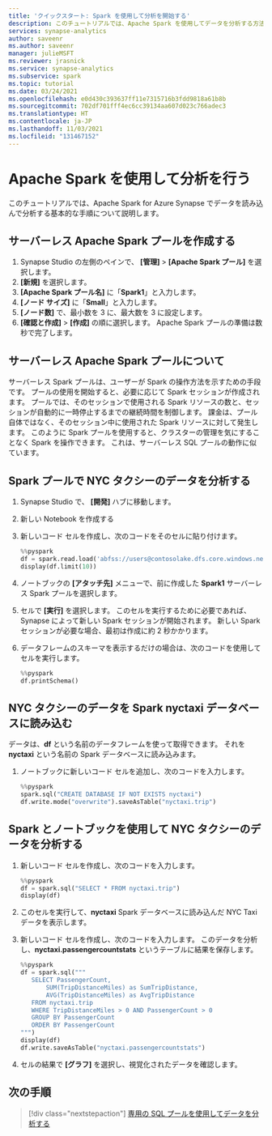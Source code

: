 ```yaml
---
title: 'クイックスタート: Spark を使用して分析を開始する'
description: このチュートリアルでは、Apache Spark を使用してデータを分析する方法について説明します。
services: synapse-analytics
author: saveenr
ms.author: saveenr
manager: julieMSFT
ms.reviewer: jrasnick
ms.service: synapse-analytics
ms.subservice: spark
ms.topic: tutorial
ms.date: 03/24/2021
ms.openlocfilehash: e0d430c393637ff11e7315716b3fdd9818a61b8b
ms.sourcegitcommit: 702df701fff4ec6cc39134aa607d023c766adec3
ms.translationtype: HT
ms.contentlocale: ja-JP
ms.lasthandoff: 11/03/2021
ms.locfileid: "131467152"
---
```

# <a name="analyze-with-apache-spark"></a>Apache Spark を使用して分析を行う

このチュートリアルでは、Apache Spark for Azure Synapse でデータを読み込んで分析する基本的な手順について説明します。

## <a name="create-a-serverless-apache-spark-pool"></a>サーバーレス Apache Spark プールを作成する

1. Synapse Studio の左側のペインで、 **[管理]**  >  **[Apache Spark プール]** を選択します。
1. **[新規]** を選択します。 
1. **[Apache Spark プール名]** に「**Spark1**」と入力します。
1. **[ノード サイズ]** に「**Small**」と入力します。
1. **[ノード数]** で、最小数を 3 に、最大数を 3 に設定します。
1. **[確認と作成]**  >  **[作成]** の順に選択します。 Apache Spark プールの準備は数秒で完了します。

## <a name="understanding-serverless-apache-spark-pools"></a>サーバーレス Apache Spark プールについて

サーバーレス Spark プールは、ユーザーが Spark の操作方法を示すための手段です。 プールの使用を開始すると、必要に応じて Spark セッションが作成されます。 プールでは、そのセッションで使用される Spark リソースの数と、セッションが自動的に一時停止するまでの継続時間を制御します。 課金は、プール自体ではなく、そのセッション中に使用された Spark リソースに対して発生します。 このように Spark プールを使用すると、クラスターの管理を気にすることなく Spark を操作できます。 これは、サーバーレス SQL プールの動作に似ています。

## <a name="analyze-nyc-taxi-data-with-a-spark-pool"></a>Spark プールで NYC タクシーのデータを分析する

1. Synapse Studio で、 **[開発]** ハブに移動します。
2. 新しい Notebook を作成する
3. 新しいコード セルを作成し、次のコードをそのセルに貼り付けます。
    ```py
    %%pyspark
    df = spark.read.load('abfss://users@contosolake.dfs.core.windows.net/NYCTripSmall.parquet', format='parquet')
    display(df.limit(10))
    ```
1. ノートブックの **[アタッチ先]** メニューで、前に作成した **Spark1** サーバーレス Spark プールを選択します。
1. セルで **[実行]** を選択します。 このセルを実行するために必要であれば、Synapse によって新しい Spark セッションが開始されます。 新しい Spark セッションが必要な場合、最初は作成に約 2 秒かかります。 
1. データフレームのスキーマを表示するだけの場合は、次のコードを使用してセルを実行します。

    ```py
    %%pyspark
    df.printSchema()
    ```

## <a name="load-the-nyc-taxi-data-into-the-spark-nyctaxi-database"></a>NYC タクシーのデータを Spark nyctaxi データベースに読み込む

データは、**df** という名前のデータフレームを使って取得できます。 それを **nyctaxi** という名前の Spark データベースに読み込みます。

1. ノートブックに新しいコード セルを追加し、次のコードを入力します。

    ```py
    %%pyspark
    spark.sql("CREATE DATABASE IF NOT EXISTS nyctaxi")
    df.write.mode("overwrite").saveAsTable("nyctaxi.trip")
    ```
## <a name="analyze-the-nyc-taxi-data-using-spark-and-notebooks"></a>Spark とノートブックを使用して NYC タクシーのデータを分析する

1. 新しいコード セルを作成し、次のコードを入力します。 

   ```py
   %%pyspark
   df = spark.sql("SELECT * FROM nyctaxi.trip") 
   display(df)
   ```

1. このセルを実行して、**nyctaxi** Spark データベースに読み込んだ NYC Taxi データを表示します。
1. 新しいコード セルを作成し、次のコードを入力します。 このデータを分析し、**nyctaxi.passengercountstats** というテーブルに結果を保存します。

   ```py
   %%pyspark
   df = spark.sql("""
      SELECT PassengerCount,
          SUM(TripDistanceMiles) as SumTripDistance,
          AVG(TripDistanceMiles) as AvgTripDistance
      FROM nyctaxi.trip
      WHERE TripDistanceMiles > 0 AND PassengerCount > 0
      GROUP BY PassengerCount
      ORDER BY PassengerCount
   """) 
   display(df)
   df.write.saveAsTable("nyctaxi.passengercountstats")
   ```

1. セルの結果で **[グラフ]** を選択し、視覚化されたデータを確認します。


## <a name="next-steps"></a>次の手順

> [!div class="nextstepaction"]
> [専用の SQL プールを使用してデータを分析する](get-started-analyze-sql-pool.md)
